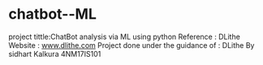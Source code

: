 # chatbot--ML
project tittle:ChatBot analysis via ML using python Reference : DLithe
Website : www.dlithe.com Project done under the guidance of : DLithe
By sidhart Kalkura 4NM17IS101
